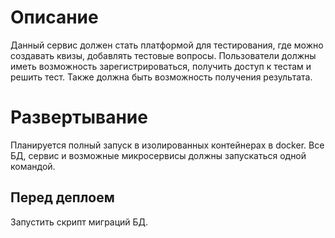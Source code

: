 # Описание
Данный сервис должен стать платформой для тестирования, где можно создавать квизы, добавлять тестовые вопросы.
Пользователи должны иметь возможность зарегистрироваться, получить доступ к тестам и решить тест.
Также должна быть возможность получения результата.

# Развертывание
Планируется полный запуск в изолированных контейнерах в docker.
Все БД, сервис и возможные микросервисы должны запускаться одной командой.

## Перед деплоем
Запустить скрипт миграций БД.